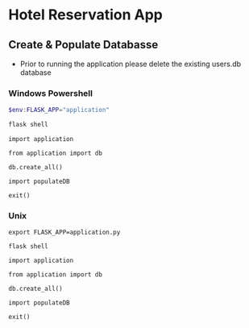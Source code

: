 # Hotel Reservation App

## Create & Populate Databasse

- Prior to running the application please delete the existing users.db database

### Windows Powershell

```Powershell
$env:FLASK_APP="application"
```

```Powershell
flask shell
```

```Flask Shell
import application
```

```Flask Shell
from application import db
```

```Flask Shell
db.create_all()
```

```Flask Shell
import populateDB
```

```Flask Shell
exit()
```

### Unix

```Terminal
export FLASK_APP=application.py
```

```Terminal
flask shell
```

```Flask Shell
import application
```

```Flask Shell
from application import db
```

```Flask Shell
db.create_all()
```

```Flask Shell
import populateDB
```

```Flask Shell
exit()
```

